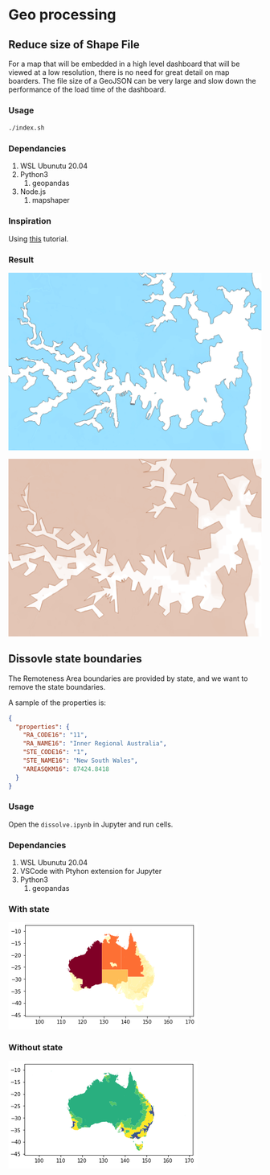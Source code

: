 # Geo processing

## Reduce size of Shape File

For a map that will be embedded in a high level dashboard that will be viewed at a low resolution, there is no need for great detail on map boarders. The file size of a GeoJSON can be very large and slow down the performance of the load time of the dashboard.

### Usage

```sh
./index.sh
```

### Dependancies

1. WSL Ubunutu 20.04
1. Python3
   1. geopandas
1. Node.js
   1. mapshaper

### Inspiration

Using [this](https://blog.exploratory.io/how-to-reduce-your-geojson-file-size-smaller-for-better-performance-8fb77759870c) tutorial.

### Result

![Original](docs/original-sydney.png)

![Reduce](docs/reduce-sydney.png)

## Dissovle state boundaries

The Remoteness Area boundaries are provided by state, and we want to remove the state boundaries.

A sample of the properties is:

```json
{
  "properties": {
    "RA_CODE16": "11",
    "RA_NAME16": "Inner Regional Australia",
    "STE_CODE16": "1",
    "STE_NAME16": "New South Wales",
    "AREASQKM16": 87424.8418
  }
}
```

### Usage

Open the `dissolve.ipynb` in Jupyter and run cells.

### Dependancies

1. WSL Ubunutu 20.04
1. VSCode with Ptyhon extension for Jupyter
1. Python3
   1. geopandas

### With state

![With State](docs/ra-with-state.png)

### Without state

![With State](docs/ra-without-state.png)
